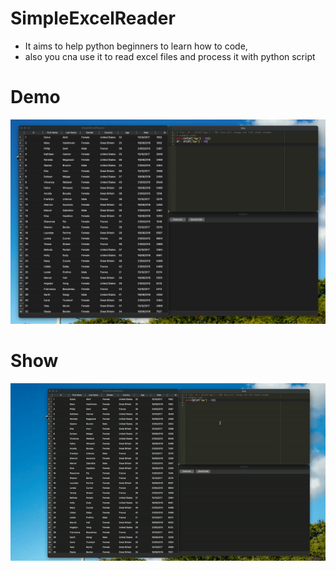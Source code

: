 # SimpleExcelReader

* It aims to help python beginners to learn how to code,
* also you cna use it to read excel files and process it with python script

# Demo
<img src="./img/app.png">


# Show

<img src="./img/app.gif">

